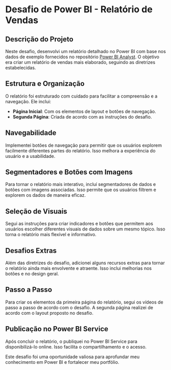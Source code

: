 # Desafio de Power BI - Relatório de Vendas

## Descrição do Projeto

Neste desafio, desenvolvi um relatório detalhado no Power BI com base nos dados de exemplo fornecidos no repositório [Power BI Analyst](https://github.com/julianazanelatto/power_bi_analyst). O objetivo era criar um relatório de vendas mais elaborado, seguindo as diretrizes estabelecidas.

## Estrutura e Organização
O relatório foi estruturado com cuidado para facilitar a compreensão e a navegação. Ele inclui:

- **Página Inicial**: Com os elementos de layout e botões de navegação.
- **Segunda Página**: Criada de acordo com as instruções do desafio.

## Navegabilidade
Implementei botões de navegação para permitir que os usuários explorem facilmente diferentes partes do relatório. Isso melhora a experiência do usuário e a usabilidade.

## Segmentadores e Botões com Imagens
Para tornar o relatório mais interativo, incluí segmentadores de dados e botões com imagens associadas. Isso permite que os usuários filtrem e explorem os dados de maneira eficaz.

## Seleção de Visuais
Segui as instruções para criar indicadores e botões que permitem aos usuários escolher diferentes visuais de dados sobre um mesmo tópico. Isso torna o relatório mais flexível e informativo.

## Desafios Extras
Além das diretrizes do desafio, adicionei alguns recursos extras para tornar o relatório ainda mais envolvente e atraente. Isso inclui melhorias nos botões e no design geral.

## Passo a Passo
Para criar os elementos da primeira página do relatório, segui os vídeos de passo a passo de acordo com o desafio. A segunda página realizei de acordo com o layout proposto no desafio.

## Publicação no Power BI Service
Após concluir o relatório, o publiquei no Power BI Service para disponibilizá-lo online. Isso facilita o compartilhamento e o acesso.

Este desafio foi uma oportunidade valiosa para aprofundar meu conhecimento em Power BI e fortalecer meu portfólio.
